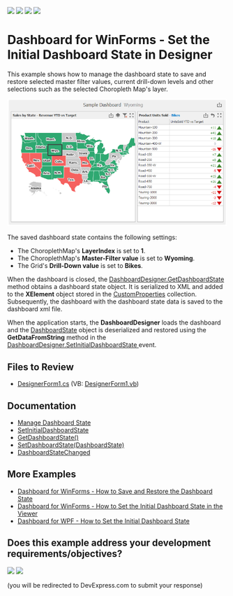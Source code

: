 <!-- default badges list -->
![](https://img.shields.io/endpoint?url=https://codecentral.devexpress.com/api/v1/VersionRange/190746597/24.2.1%2B)
[![](https://img.shields.io/badge/Open_in_DevExpress_Support_Center-FF7200?style=flat-square&logo=DevExpress&logoColor=white)](https://supportcenter.devexpress.com/ticket/details/T828682)
[![](https://img.shields.io/badge/📖_How_to_use_DevExpress_Examples-e9f6fc?style=flat-square)](https://docs.devexpress.com/GeneralInformation/403183)
[![](https://img.shields.io/badge/💬_Leave_Feedback-feecdd?style=flat-square)](#does-this-example-address-your-development-requirementsobjectives)
<!-- default badges end -->
# Dashboard for WinForms - Set the Initial Dashboard State in Designer

This example shows how to manage the dashboard state to save and restore selected master filter values, current drill-down levels and other selections such as the selected Choropleth Map's layer.

![](/image.png)

The saved dashboard state contains the following settings:

- The ChoroplethMap's **LayerIndex** is set to **1**.
- The ChoroplethMap's **Master-Filter value** is set to **Wyoming**.
- The Grid's **Drill-Down value** is set to **Bikes**.

When the dashboard is closed, the [DashboardDesigner.GetDashboardState](https://docs.devexpress.com/Dashboard/DevExpress.DashboardWin.DashboardDesigner.GetDashboardState) method obtains a dashboard state object. It is serialized to XML and added to the **XElement** object stored in the [CustomProperties](https://docs.devexpress.com/Dashboard/DevExpress.DashboardCommon.Dashboard.CustomProperties) collection. Subsequently, the dashboard with the dashboard state data is saved to the dashboard xml file.

When the application starts, the **DashboardDesigner** loads the dashboard and the [DashboardState](https://docs.devexpress.com/Dashboard/DevExpress.DashboardCommon.DashboardState) object is deserialized and restored using the **GetDataFromString** method in the [DashboardDesigner.SetInitialDashboardState ](https://docs.devexpress.com/Dashboard/DevExpress.DashboardWin.DashboardDesigner.SetInitialDashboardState) event.

## Files to Review

* [DesignerForm1.cs](./CS/WinDesignerDashboardState/DesignerForm1.cs) (VB: [DesignerForm1.vb](./VB/WinDesignerDashboardState/DesignerForm1.vb))

## Documentation

* [Manage Dashboard State](https://docs.devexpress.com/Dashboard/400730)
* [SetInitialDashboardState](https://docs.devexpress.com/Dashboard/DevExpress.DashboardWin.DashboardDesigner.SetInitialDashboardState)
* [GetDashboardState()](https://docs.devexpress.com/Dashboard/DevExpress.DashboardWin.DashboardDesigner.GetDashboardState)
* [SetDashboardState(DashboardState)](https://docs.devexpress.com/Dashboard/DevExpress.DashboardWin.DashboardDesigner.SetDashboardState(DevExpress.DashboardCommon.DashboardState))
* [DashboardStateChanged](https://docs.devexpress.com/Dashboard/DevExpress.DashboardWin.DashboardDesigner.SetDashboardState(DevExpress.DashboardCommon.DashboardState))

## More Examples

* [Dashboard for WinForms - How to Save and Restore the Dashboard State](https://github.com/DevExpress-Examples/winforms-dashboard-save-restore-dashboard-state)
* [Dashboard for WinForms - How to Set the Initial Dashboard State in the Viewer](https://github.com/DevExpress-Examples/winforms-viewer-save-and-apply-dashboard-state)
* [Dashboard for WPF - How to Set the Initial Dashboard State](https://github.com/DevExpress-Examples/wpf-dashboard-how-to-set-initial-dashboard-state)
<!-- feedback -->
## Does this example address your development requirements/objectives?

[<img src="https://www.devexpress.com/support/examples/i/yes-button.svg"/>](https://www.devexpress.com/support/examples/survey.xml?utm_source=github&utm_campaign=winforms-designer-save-and-apply-dashboard-state&~~~was_helpful=yes) [<img src="https://www.devexpress.com/support/examples/i/no-button.svg"/>](https://www.devexpress.com/support/examples/survey.xml?utm_source=github&utm_campaign=winforms-designer-save-and-apply-dashboard-state&~~~was_helpful=no)

(you will be redirected to DevExpress.com to submit your response)
<!-- feedback end -->
